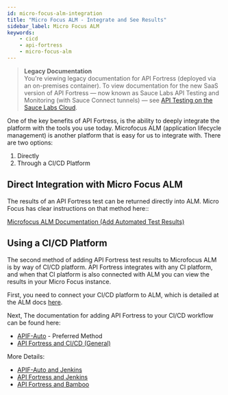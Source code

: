 ```yaml
---
id: micro-focus-alm-integration
title: "Micro Focus ALM - Integrate and See Results"
sidebar_label: Micro Focus ALM
keywords:
    - cicd
    - api-fortress
    - micro-focus-alm
---
```


>**Legacy Documentation**<br/>You're viewing legacy documentation for API Fortress (deployed via an on-premises container). To view documentation for the new SaaS version of API Fortress &#8212; now known as Sauce Labs API Testing and Monitoring (with Sauce Connect tunnels) &#8212; see [API Testing on the Sauce Labs Cloud](/api-testing/).

One of the key benefits of API Fortress, is the ability to deeply integrate the platform with the tools you use today. Microfocus ALM (application lifecycle management) is another platform that is easy for us to integrate with. There are two options:

1. Directly
2. Through a CI/CD Platform

## Direct Integration with Micro Focus ALM

The results of an API Fortress test can be returned directly into ALM. Micro Focus has clear instructions on that method here::

[Microfocus ALM Documentation (Add Automated Test Results)](https://admhelp.microfocus.com/octane/en/latest/Online/Content/API/how_test-results.htm)

## Using a CI/CD Platform

The second method of adding API Fortress test results to Microfocus ALM is by way of CI/CD platform. API Fortress integrates with any CI platform, and when that CI platform is also connected with ALM you can view the results in your Micro Focus instance.

First, you need to connect your CI/CD platform to ALM, which is detailed at the ALM docs [here](https://admhelp.microfocus.com/octane/en/latest/Online/Content/GetStarted/GetStarted.htm).

Next, The documentation for adding API Fortress to your CI/CD workflow can be found here:

- [APIF-Auto](/api-testing/on-prem/ci/apif-auto) - Preferred Method
- [API Fortress and CI/CD (General)](/api-testing/on-prem/ci/jenkins/using-the-api)

More Details:

- [APIF-Auto and Jenkins](/api-testing/on-prem/ci/jenkins/apif-auto)
- [API Fortress and Jenkins](/api-testing/on-prem/ci/jenkins/using-the-api)
- [API Fortress and Bamboo](/api-testing/on-prem/ci/connecting-with-bamboo)
